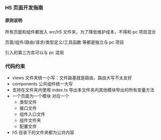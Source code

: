 ### H5 页面开发指南

#### 原则说明

所有页面和组件都放入 src/h5 文件夹，为了降低维护成本，不得和 pc 项目混合

页面/组件/路由/请求/类型定义/工具函数 等都是独立与 pc 项目

引入的第三方库可以与 pc 混用

### 代码约束

- views 文件夹统一小写：文件路基就是路由，路由大写不太友好
- components 公共组件统一大写
- 支持在文件夹内使用 index.ts 导出本文件夹内其他模块导出的所有变量方法
- 一个页面为一个模块 对应一个
  - 类型文件
  - 接口文件
  - 组件入口文件
  - 组件文件夹
  - 配置文件
- h5 目录下的文件夹都为公共内容
